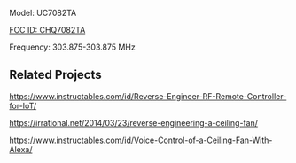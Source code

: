 Model: UC7082TA

[FCC ID: CHQ7082TA](https://fccid.io/CHQ7082TA)

Frequency: 303.875-303.875 MHz

## Related Projects

https://www.instructables.com/id/Reverse-Engineer-RF-Remote-Controller-for-IoT/

https://irrational.net/2014/03/23/reverse-engineering-a-ceiling-fan/

https://www.instructables.com/id/Voice-Control-of-a-Ceiling-Fan-With-Alexa/